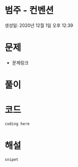 # 범주 - 컨벤션

생성일: 2020년 12월 1일 오후 12:39

# 문제

- 문제링크

# 풀이

# 코드

```cpp
coding here
```

# 해설

```cpp
snipet
```